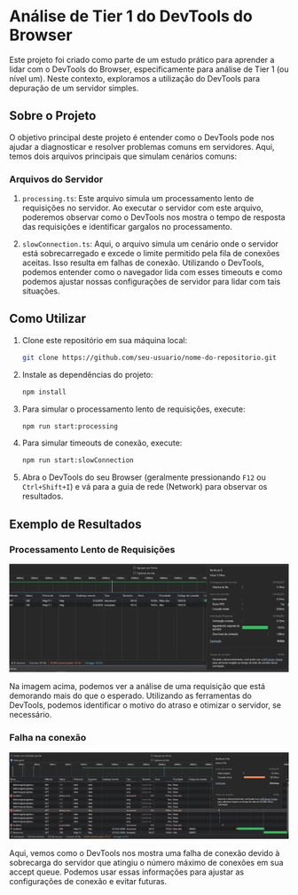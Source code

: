 # Análise de Tier 1 do DevTools do Browser

Este projeto foi criado como parte de um estudo prático para aprender a lidar com o DevTools do Browser, especificamente para análise de Tier 1 (ou nível um). Neste contexto, exploramos a utilização do DevTools para depuração de um servidor simples.

## Sobre o Projeto

O objetivo principal deste projeto é entender como o DevTools pode nos ajudar a diagnosticar e resolver problemas comuns em servidores. Aqui, temos dois arquivos principais que simulam cenários comuns:

### Arquivos do Servidor

1. `processing.ts`: Este arquivo simula um processamento lento de requisições no servidor. Ao executar o servidor com este arquivo, poderemos observar como o DevTools nos mostra o tempo de resposta das requisições e identificar gargalos no processamento.

2. `slowConnection.ts`: Aqui, o arquivo simula um cenário onde o servidor está sobrecarregado e excede o limite permitido pela fila de conexões aceitas. Isso resulta em falhas de conexão. Utilizando o DevTools, podemos entender como o navegador lida com esses timeouts e como podemos ajustar nossas configurações de servidor para lidar com tais situações.

## Como Utilizar

1. Clone este repositório em sua máquina local:

   ```bash
   git clone https://github.com/seu-usuario/nome-do-repositorio.git
   ```

2. Instale as dependências do projeto:

   ```bash
   npm install
   ```

3. Para simular o processamento lento de requisições, execute:

   ```bash
   npm run start:processing
   ```

4. Para simular timeouts de conexão, execute:

   ```bash
   npm run start:slowConnection
   ```

5. Abra o DevTools do seu Browser (geralmente pressionando `F12` ou `Ctrl+Shift+I`) e vá para a guia de rede (Network) para observar os resultados.

## Exemplo de Resultados

### Processamento Lento de Requisições

![Exemplo de Processamento Lento](images/processing.jpg)

Na imagem acima, podemos ver a análise de uma requisição que está demorando mais do que o esperado. Utilizando as ferramentas do DevTools, podemos identificar o motivo do atraso e otimizar o servidor, se necessário.

### Falha na conexão

![Exemplo de Timeout de Conexão](images/slowConnection.jpg)

Aqui, vemos como o DevTools nos mostra uma falha de conexão devido à sobrecarga do servidor que atingiu o número máximo de conexões em sua accept queue. Podemos usar essas informações para ajustar as configurações de conexão e evitar futuras.
